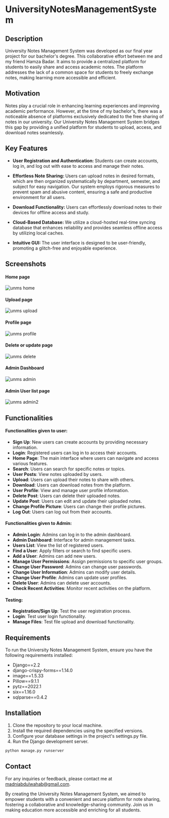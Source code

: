 <h1>UniversityNotesManagementSystem</h1>

<h2>Description</h2>
University Notes Management System was developed as our final year project for our bachelor's degree. This collaborative effort between me and my friend Hamza Badar. It aims to provide a centralized platform for students to easily share and access academic notes. The platform addresses the lack of a common space for students to freely exchange notes, making learning more accessible and efficient.
<br />


<h2>Motivation</h2>

Notes play a crucial role in enhancing learning experiences and improving academic performance. However, at the time of my bachelor's, there was a noticeable absence of platforms exclusively dedicated to the free sharing of notes in our university. Our University Notes Management System bridges this gap by providing a unified platform for students to upload, access, and download notes seamlessly.

<h2>Key Features</h2>







- <b>User Registration and Authentication: </b> 
Students can create accounts, log in, and log out with ease to access and manage their notes.

- <b>Effortless Note Sharing: </b>
Users can upload notes in desired formats, which are then organized systematically by department, semester, and subject for easy navigation.
Our system employs rigorous measures to prevent spam and abusive content, ensuring a safe and productive environment for all users.

- <b>Download Functionality: </b>
Users can effortlessly download notes to their devices for offline access and study.

- <b>Cloud-Based Database: </b>
We utilize a cloud-hosted real-time syncing database that enhances reliability and provides seamless offline access by utilizing local caches.

- <b>Intuitive GUI: </b>
The user interface is designed to be user-friendly, promoting a glitch-free and enjoyable experience.


## Screenshots
#### Home page
![unms home](https://github.com/MadniAbdulWahab/InteractiveAnalysisofMiceProteinExpressions/assets/105889425/397023ea-7e90-4835-a2db-14d2383b5088)

#### Upload page
![unms upload](https://github.com/MadniAbdulWahab/InteractiveAnalysisofMiceProteinExpressions/assets/105889425/c0d20ec2-d710-4748-bd9a-cf3b183874cb)

#### Profile page
![unms profile](https://github.com/MadniAbdulWahab/InteractiveAnalysisofMiceProteinExpressions/assets/105889425/93754b7f-6156-4da3-acfd-c73b095491d2)

#### Delete or update page
![unms delete](https://github.com/MadniAbdulWahab/InteractiveAnalysisofMiceProteinExpressions/assets/105889425/01311202-46bd-4500-8764-0f88e16bbec1)

#### Admin Dashboard
![unms admin](https://github.com/MadniAbdulWahab/InteractiveAnalysisofMiceProteinExpressions/assets/105889425/24812dd5-352f-4d29-aad2-27b6f6222a76)

#### Admin User list page
![unms admin2](https://github.com/MadniAbdulWahab/InteractiveAnalysisofMiceProteinExpressions/assets/105889425/24e7d69b-8739-40e7-b9dd-5f63bc4ba26b)


<h2>Functionalities</h2>

#### Functionalities given to user:

- **Sign Up**: New users can create accounts by providing necessary information.
- **Login**: Registered users can log in to access their accounts.
- **Home Page**: The main interface where users can navigate and access various features.
- **Search**: Users can search for specific notes or topics.
- **User Posts**: View notes uploaded by users.
- **Upload**: Users can upload their notes to share with others.
- **Download**: Users can download notes from the platform.
- **User Profile**: View and manage user profile information.
- **Delete Post**: Users can delete their uploaded notes.
- **Update Post**: Users can edit and update their uploaded notes.
- **Change Profile Picture**: Users can change their profile pictures.
- **Log Out**: Users can log out from their accounts.

#### Functionalities given to Admin:

- **Admin Login**: Admins can log in to the admin dashboard.
- **Admin Dashboard**: Interface for admin management tasks.
- **Users List**: View the list of registered users.
- **Find a User**: Apply filters or search to find specific users.
- **Add a User**: Admins can add new users.
- **Manage User Permissions**: Assign permissions to specific user groups.
- **Change User Password**: Admins can change user passwords.
- **Change User Information**: Admins can modify user details.
- **Change User Profile**: Admins can update user profiles.
- **Delete User**: Admins can delete user accounts.
- **Check Recent Activities**: Monitor recent activities on the platform.

#### Testing:

- **Registration/Sign Up**: Test the user registration process.
- **Login**: Test user login functionality.
- **Manage Files**: Test file upload and download functionality.

## Requirements

To run the University Notes Management System, ensure you have the following requirements installed:

- Django==2.2
- django-crispy-forms==1.14.0
- image==1.5.33
- Pillow==9.1.1
- pytz==2022.1
- six==1.16.0
- sqlparse==0.4.2

## Installation

1. Clone the repository to your local machine.
2. Install the required dependencies using the specified versions.
3. Configure your database settings in the project's settings.py file.
4. Run the Django development server.

```bash
python manage.py runserver
```

## Contact

For any inquiries or feedback, please contact me at madniabdulwahab@gmail.com.

By creating the University Notes Management System, we aimed to empower students with a convenient and secure platform for note sharing, fostering a collaborative and knowledge-sharing community. Join us in making education more accessible and enriching for all students.
